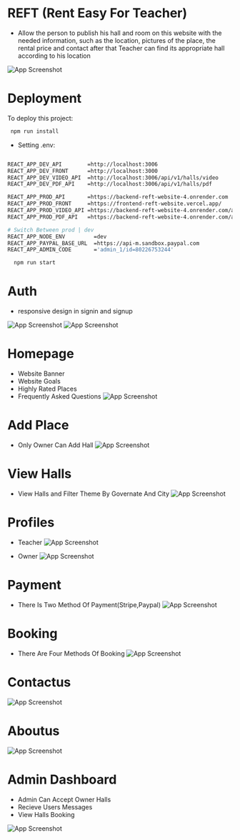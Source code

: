 
# REFT (Rent Easy For Teacher)

* Allow the person to publish his hall and room on this website with the needed information, such as the location, pictures of the place, the rental price and contact after that Teacher can find its appropriate hall according to his location







![App Screenshot](./screenshots/background.png)


# Deployment

To deploy this project:

```bash
 npm run install
```


- Setting .env:
```bash

REACT_APP_DEV_API        =http://localhost:3006
REACT_APP_DEV_FRONT      =http://localhost:3000
REACT_APP_DEV_VIDEO_API  =http://localhost:3006/api/v1/halls/video
REACT_APP_DEV_PDF_API    =http://localhost:3006/api/v1/halls/pdf

REACT_APP_PROD_API       =https://backend-reft-website-4.onrender.com
REACT_APP_PROD_FRONT     =https://frontend-reft-website.vercel.app/
REACT_APP_PROD_VIDEO_API =https://backend-reft-website-4.onrender.com/api/v1/halls/video
REACT_APP_PROD_PDF_API   =https://backend-reft-website-4.onrender.com/api/v1/halls/pdf

# Switch Between prod | dev
REACT_APP_NODE_ENV         =dev
REACT_APP_PAYPAL_BASE_URL  =https://api-m.sandbox.paypal.com
REACT_APP_ADMIN_CODE       ='admin_1/id=80226753244'


```
```bash
  npm run start
```
# Auth
* responsive design in signin and signup
  
![App Screenshot](./screenshots/1.PNG)
![App Screenshot](./screenshots/10.PNG)


# Homepage
- Website Banner
- Website Goals
- Highly Rated Places
- Frequently Asked Questions
![App Screenshot](./screenshots/homepage.png)

# Add Place
- Only Owner Can Add Hall
![App Screenshot](./screenshots/4.PNG)

# View Halls
- View Halls and Filter Theme By Governate And City
![App Screenshot](./screenshots/5.PNG)


# Profiles

- Teacher 
![App Screenshot](./screenshots/14.png)

- Owner
![App Screenshot](./screenshots/11.png)


# Payment
- There Is Two Method Of Payment(Stripe,Paypal)
![App Screenshot](./screenshots/13.png)


# Booking
- There Are Four Methods Of Booking
![App Screenshot](./screenshots/12.png)


# Contactus
![App Screenshot](./screenshots/7.PNG)

# Aboutus
![App Screenshot](./screenshots/6.PNG)


# Admin Dashboard
- Admin Can Accept Owner Halls
- Recieve Users Messages
- View Halls Booking

![App Screenshot](./screenshots/9.PNG)

